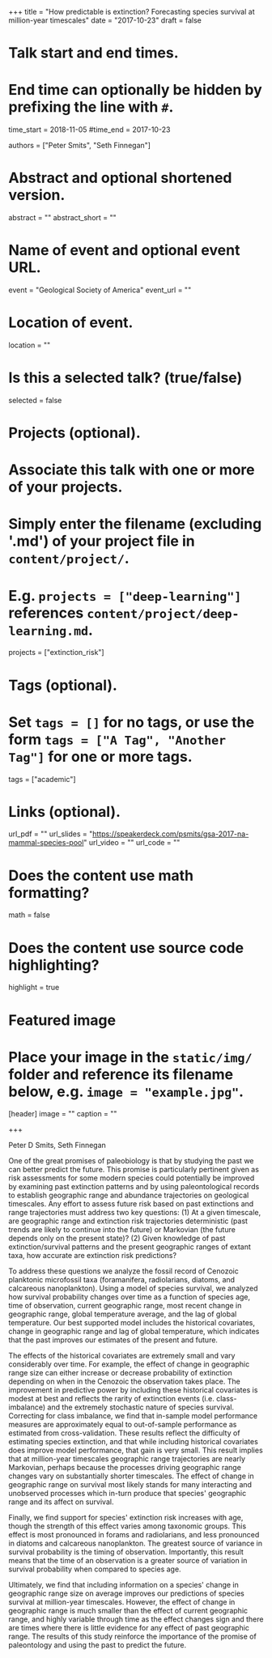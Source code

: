 +++
title = "How predictable is extinction? Forecasting species survival at million-year timescales"
date = "2017-10-23"
draft = false

# Talk start and end times.
#   End time can optionally be hidden by prefixing the line with `#`.
time_start = 2018-11-05
#time_end = 2017-10-23

authors = ["Peter Smits", "Seth Finnegan"]

# Abstract and optional shortened version.
abstract = ""
abstract_short = ""

# Name of event and optional event URL.
event = "Geological Society of America"
event_url = ""

# Location of event.
location = ""

# Is this a selected talk? (true/false)
selected = false

# Projects (optional).
#   Associate this talk with one or more of your projects.
#   Simply enter the filename (excluding '.md') of your project file in `content/project/`.
#   E.g. `projects = ["deep-learning"]` references `content/project/deep-learning.md`.
projects = ["extinction_risk"]

# Tags (optional).
#   Set `tags = []` for no tags, or use the form `tags = ["A Tag", "Another Tag"]` for one or more tags.
tags = ["academic"]

# Links (optional).
url_pdf = ""
url_slides = "https://speakerdeck.com/psmits/gsa-2017-na-mammal-species-pool"
url_video = ""
url_code = ""

# Does the content use math formatting?
math = false

# Does the content use source code highlighting?
highlight = true

# Featured image
# Place your image in the `static/img/` folder and reference its filename below, e.g. `image = "example.jpg"`.
[header]
image = ""
caption = ""

+++

Peter D Smits, Seth Finnegan

One of the great promises of paleobiology is that by studying the past we can better predict the future.  This promise is particularly pertinent given as risk assessments for some modern species could potentially be improved by examining past extinction patterns and by using paleontological records to establish geographic range and abundance trajectories on geological timescales.  Any effort to assess future risk based on past extinctions and range trajectories must address two key questions:  (1) At a given timescale, are geographic range and extinction risk trajectories deterministic (past trends are likely to continue into the future) or Markovian (the future depends only on the present state)? (2) Given knowledge of past extinction/survival patterns and the present geographic ranges of extant taxa, how accurate are extinction risk predictions?  

To address these questions we analyze the fossil record of Cenozoic planktonic microfossil taxa (foramanifera, radiolarians, diatoms, and calcareous nanoplankton). Using a model of species survival, we analyzed how survival probability changes over time as a function of species age, time of observation, current geographic range, most recent change in geographic range, global temperature average, and the lag of global temperature. Our best supported model includes the historical covariates, change in geographic range and lag of global temperature, which indicates that the past improves our estimates of the present and future. 

The effects of the historical covariates are extremely small and vary considerably over time. For example, the effect of change in geographic range size can either increase or decrease probability of extinction depending on when in the Cenozoic the observation takes place. The improvement in predictive power by including these historical covariates is modest at best and reflects the rarity of extinction events (i.e. class-imbalance) and the extremely stochastic nature of species survival. Correcting for class imbalance, we find that in-sample model performance measures are approximately equal to out-of-sample performance as estimated from cross-validation. These results reflect the difficulty of estimating species extinction, and that while including historical covariates does improve model performance, that gain is very small.  This result implies that at million-year timescales geographic range trajectories are nearly Markovian, perhaps because the processes driving geographic range changes vary on substantially shorter timescales. The effect of change in geographic range on survival most likely stands for many interacting and unobserved processes which in-turn produce that species' geographic range and its affect on survival. 

Finally, we find support for species' extinction risk increases with age, though the strength of this effect varies among taxonomic groups. This effect is most pronounced in forams and radiolarians, and less pronounced in diatoms and calcareous nanoplankton. The greatest source of variance in survival probability is the timing of observation. Importantly, this result means that the time of an observation is a greater source of variation in survival probability when compared to species age. 

Ultimately, we find that including information on a species' change in geographic range size on average improves our predictions of species survival at million-year timescales. However, the effect of change in geographic range is much smaller than the effect of current geographic range, and highly variable through time as the effect changes sign and there are times where there is little evidence for any effect of past geographic range. The results of this study reinforce the importance of the promise of paleontology and using the past to predict the future.
